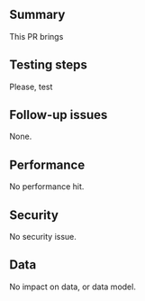 ## Summary

This PR brings 

## Testing steps

Please, test 

## Follow-up issues

None.

## Performance

No performance hit.

## Security 

No security issue.

## Data

No impact on data, or data model.

